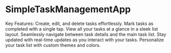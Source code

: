 # SimpleTaskManagementApp
Key Features:  Create, edit, and delete tasks effortlessly. Mark tasks as completed with a single tap. View all your tasks at a glance in a sleek list layout. Seamlessly navigate between task details and the main task list. Stay updated with real-time updates as you interact with your tasks. Personalize your task list with custom themes and colors.
